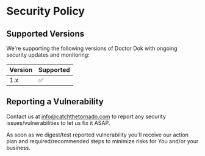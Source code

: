 # Security Policy

## Supported Versions

We're supporting the following versions of Doctor Dok with ongoing security updates and monitoring:

| Version | Supported          |
| ------- | ------------------ |
| 1.x     | :white_check_mark: |

## Reporting a Vulnerability

Contact us at info@catchthetornado.com to report any security issues/vulnerabilities to let us fix it ASAP.

As soon as we digest/test reported vulnerability you'll receive our action plan and required/recommended steps to minimize risks for You and/or your business.
